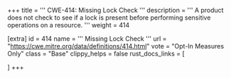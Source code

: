 +++
title = '''
CWE-414: Missing Lock Check
'''
description	= '''
A product does not check to see if a lock is present before performing sensitive operations on a resource.
'''
weight = 414

[extra]
id = 414
name = '''
Missing Lock Check
'''
url = "https://cwe.mitre.org/data/definitions/414.html"
vote = "Opt-In Measures Only"
class = "Base"
clippy_helps = false
rust_docs_links = [
	
]
+++

